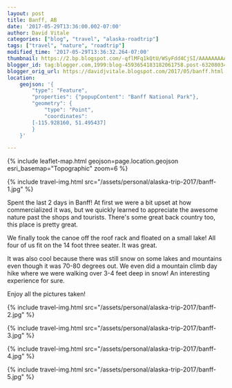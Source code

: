 ```yaml
---
layout: post
title: Banff, AB
date: '2017-05-29T13:36:00.002-07:00'
author: David Vitale
categories: ["blog", "travel", "alaska-roadtrip"]
tags: ["travel", "nature", "roadtrip"]
modified_time: '2017-05-29T13:36:32.264-07:00'
thumbnail: https://2.bp.blogspot.com/-qflMFq1kQtU/WSyFdd4CjSI/AAAAAAAAArg/DRYQxkELcRsgZ6L_zQdCc1dqDjX60L2CwCLcB/s72-c/IMG_20170528_115601_600x800.jpg
blogger_id: tag:blogger.com,1999:blog-4593654183182061758.post-6320803411950032171
blogger_orig_url: https://davidjvitale.blogspot.com/2017/05/banff.html
location:
    geojson: '{
        "type": "Feature",
        "properties": {"popupContent": "Banff National Park"},
        "geometry": {
            "type": "Point",
            "coordinates":
		[-115.928160, 51.495437]
        }
    }'

---
```


{% include leaflet-map.html
    geojson=page.location.geojson
    esri_basemap="Topographic"
    zoom=6
%}

{% include travel-img.html src="/assets/personal/alaska-trip-2017/banff-1.jpg" %}

Spent the last 2 days in Banff! At first we were a bit upset at how commercialized it was, but we quickly learned to appreciate the awesome nature past the shops and tourists. There's some great back country too, this place is pretty great.

We finally took the canoe off the roof rack and floated on a small lake! All four of us fit on the 14 foot three seater. It was great.

It was also cool because there was still snow on some lakes and mountains even though it was 70-80 degrees out. We even did a mountain climb day hike where we were walking over 3-4 feet deep in snow! An interesting experience for sure.

Enjoy all the pictures taken!

{% include travel-img.html src="/assets/personal/alaska-trip-2017/banff-2.jpg" %}

{% include travel-img.html src="/assets/personal/alaska-trip-2017/banff-3.jpg" %}

{% include travel-img.html src="/assets/personal/alaska-trip-2017/banff-4.jpg" %}

{% include travel-img.html src="/assets/personal/alaska-trip-2017/banff-5.jpg" %}
